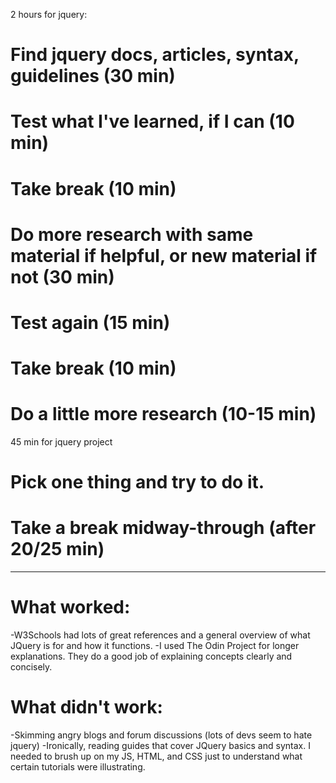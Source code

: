 2 hours for jquery:

# Find jquery docs, articles, syntax, guidelines (30 min)
# Test what I've learned, if I can (10 min)
# Take break (10 min)
# Do more research with same material if helpful, or new material if not (30 min)
# Test again (15 min)
# Take break (10 min)
# Do a little more research (10-15 min)

45 min for jquery project

# Pick one thing and try to do it.
# Take a break midway-through (after 20/25 min)

---------------

# What worked: 
-W3Schools had lots of great references and a general overview of what JQuery is 
for and how it functions.
-I used The Odin Project for longer explanations. They do a good job of explaining 
concepts clearly and concisely.

# What didn't work:
-Skimming angry blogs and forum discussions (lots of devs seem to hate jquery)
-Ironically, reading guides that cover JQuery basics and syntax. I needed to brush 
up on my JS, HTML, and CSS just to understand what certain tutorials were illustrating.
